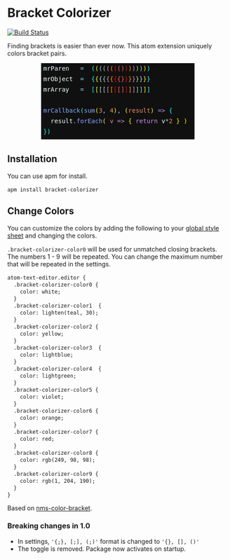 # Bracket Colorizer

[![Build Status](https://travis-ci.org/vn-ki/bracket-colorizer.svg?branch=master)](https://travis-ci.org/vn-ki/bracket-colorizer)

Finding brackets is easier than ever now. This atom extension uniquely colors bracket pairs.

<p align="center">
<img src=".github/screenshot1.png" alt="Screenshot">
</p>

## Installation

You can use apm for install.

```
apm install bracket-colorizer
```

## Change Colors

You can customize the colors by adding the following to your [global style sheet](https://flight-manual.atom.io/using-atom/sections/basic-customization/#style-tweaks) and changing the colors.

`.bracket-colorizer-color0` will be used for unmatched closing brackets.
 The numbers 1 - 9 will be repeated. You can change the maximum number that will be repeated in the settings.

```less
atom-text-editor.editor {
  .bracket-colorizer-color0 {
    color: white;
  }
  .bracket-colorizer-color1  {
    color: lighten(teal, 30);
  }
  .bracket-colorizer-color2 {
    color: yellow;
  }
  .bracket-colorizer-color3  {
    color: lightblue;
  }
  .bracket-colorizer-color4  {
    color: lightgreen;
  }
  .bracket-colorizer-color5 {
    color: violet;
  }
  .bracket-colorizer-color6 {
    color: orange;
  }
  .bracket-colorizer-color7 {
    color: red;
  }
  .bracket-colorizer-color8 {
    color: rgb(249, 98, 98);
  }
  .bracket-colorizer-color9 {
    color: rgb(1, 204, 190);
  }
}
```



Based on [nms-color-bracket](https://github.com/nmscholl/nms-color-bracket).

### Breaking changes in 1.0

- In settings, `'{;}, [;], (;)'` format is changed to `'{}, [], ()'`
- The toggle is removed. Package now activates on startup.
